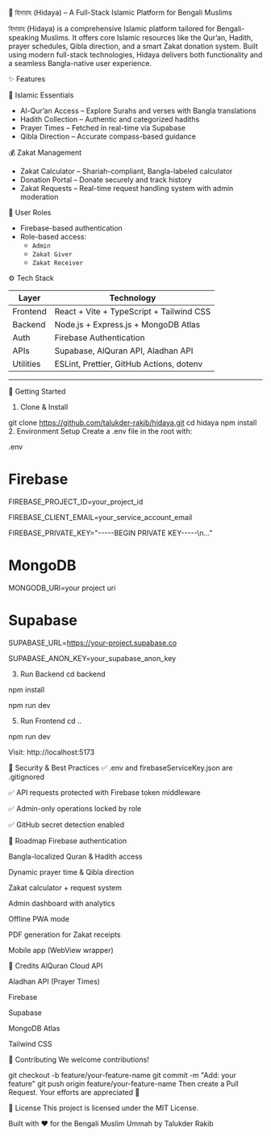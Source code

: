  🕌 হিদায়াহ (Hidaya) – A Full-Stack Islamic Platform for Bengali Muslims

হিদায়াহ (Hidaya) is a comprehensive Islamic platform tailored for Bengali-speaking Muslims. 
It offers core Islamic resources like the Qur’an, Hadith, prayer schedules, Qibla direction, and a smart Zakat donation system. 
Built using modern full-stack technologies, Hidaya delivers both functionality and a seamless Bangla-native user experience.



 ✨ Features

 📖 Islamic Essentials
- Al-Qur’an Access – Explore Surahs and verses with Bangla translations
- Hadith Collection – Authentic and categorized hadiths
- Prayer Times – Fetched in real-time via Supabase
- Qibla Direction – Accurate compass-based guidance

💰 Zakat Management
- Zakat Calculator – Shariah-compliant, Bangla-labeled calculator
- Donation Portal – Donate securely and track history
- Zakat Requests – Real-time request handling system with admin moderation

 🔐 User Roles
- Firebase-based authentication
- Role-based access:
  - `Admin`
  - `Zakat Giver`
  - `Zakat Receiver`



⚙️ Tech Stack

| Layer         | Technology                                |
|---------------|--------------------------------------------|
| Frontend      | React + Vite + TypeScript + Tailwind CSS  |
| Backend       | Node.js + Express.js + MongoDB Atlas       |
| Auth          | Firebase Authentication                    |
| APIs          | Supabase, AlQuran API, Aladhan API         |
| Utilities     | ESLint, Prettier, GitHub Actions, dotenv   |

---



 🚀 Getting Started

 1. Clone & Install

git clone https://github.com/talukder-rakib/hidaya.git
cd hidaya
npm install
2. Environment Setup
Create a .env file in the root with:

.env

# Firebase
FIREBASE_PROJECT_ID=your_project_id

FIREBASE_CLIENT_EMAIL=your_service_account_email

FIREBASE_PRIVATE_KEY="-----BEGIN PRIVATE KEY-----\\n..."

# MongoDB
MONGODB_URI=your project uri

# Supabase
SUPABASE_URL=https://your-project.supabase.co

SUPABASE_ANON_KEY=your_supabase_anon_key

3. Run Backend
cd backend

npm install

npm run dev

5. Run Frontend
cd ..

npm run dev

Visit: http://localhost:5173

🔐 Security & Best Practices
✅ .env and firebaseServiceKey.json are .gitignored

✅ API requests protected with Firebase token middleware

✅ Admin-only operations locked by role

✅ GitHub secret detection enabled

📌 Roadmap
 Firebase authentication

 Bangla-localized Quran & Hadith access

 Dynamic prayer time & Qibla direction

 Zakat calculator + request system

 Admin dashboard with analytics

 Offline PWA mode

 PDF generation for Zakat receipts

 Mobile app (WebView wrapper)

🙌 Credits
AlQuran Cloud API

Aladhan API (Prayer Times)

Firebase

Supabase

MongoDB Atlas

Tailwind CSS

🤝 Contributing
We welcome contributions!

git checkout -b feature/your-feature-name
git commit -m "Add: your feature"
git push origin feature/your-feature-name
Then create a Pull Request. Your efforts are appreciated 💖

📜 License
This project is licensed under the MIT License.

Built with ❤️ for the Bengali Muslim Ummah by Talukder Rakib
